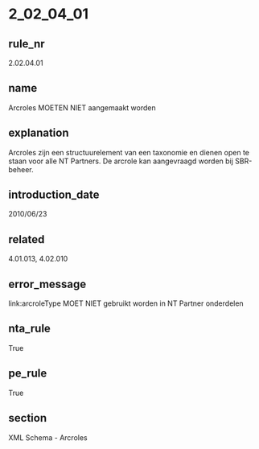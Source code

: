 # 2_02_04_01

## rule_nr
2.02.04.01

## name
Arcroles MOETEN NIET aangemaakt worden

## explanation
Arcroles zijn een structuurelement van een taxonomie en dienen open te staan voor alle NT Partners. De arcrole kan aangevraagd worden bij SBR-beheer.

## introduction_date
2010/06/23

## related
4.01.013, 4.02.010

## error_message
link:arcroleType MOET NIET gebruikt worden in NT Partner onderdelen

## nta_rule
True

## pe_rule
True

## section
XML Schema - Arcroles

